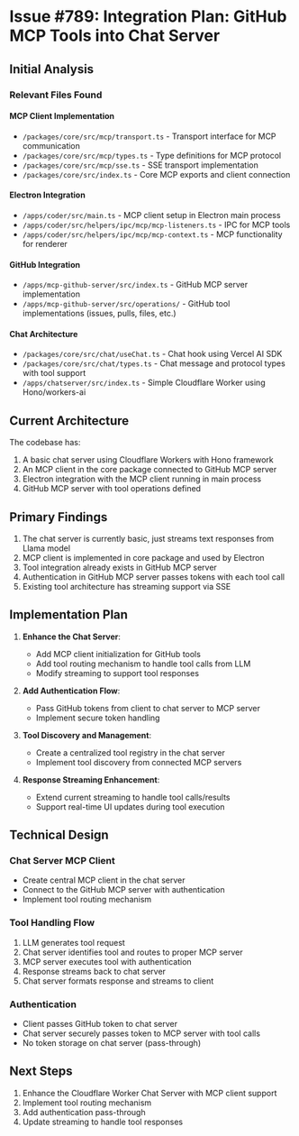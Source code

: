 # Issue #789: Integration Plan: GitHub MCP Tools into Chat Server

## Initial Analysis 

### Relevant Files Found

#### MCP Client Implementation
- `/packages/core/src/mcp/transport.ts` - Transport interface for MCP communication
- `/packages/core/src/mcp/types.ts` - Type definitions for MCP protocol
- `/packages/core/src/mcp/sse.ts` - SSE transport implementation
- `/packages/core/src/index.ts` - Core MCP exports and client connection

#### Electron Integration
- `/apps/coder/src/main.ts` - MCP client setup in Electron main process
- `/apps/coder/src/helpers/ipc/mcp/mcp-listeners.ts` - IPC for MCP tools
- `/apps/coder/src/helpers/ipc/mcp/mcp-context.ts` - MCP functionality for renderer

#### GitHub Integration
- `/apps/mcp-github-server/src/index.ts` - GitHub MCP server implementation
- `/apps/mcp-github-server/src/operations/` - GitHub tool implementations (issues, pulls, files, etc.)

#### Chat Architecture
- `/packages/core/src/chat/useChat.ts` - Chat hook using Vercel AI SDK
- `/packages/core/src/chat/types.ts` - Chat message and protocol types with tool support
- `/apps/chatserver/src/index.ts` - Simple Cloudflare Worker using Hono/workers-ai

## Current Architecture

The codebase has:
1. A basic chat server using Cloudflare Workers with Hono framework
2. An MCP client in the core package connected to GitHub MCP server
3. Electron integration with the MCP client running in main process
4. GitHub MCP server with tool operations defined

## Primary Findings

1. The chat server is currently basic, just streams text responses from Llama model
2. MCP client is implemented in core package and used by Electron
3. Tool integration already exists in GitHub MCP server
4. Authentication in GitHub MCP server passes tokens with each tool call
5. Existing tool architecture has streaming support via SSE

## Implementation Plan

1. **Enhance the Chat Server**:
   - Add MCP client initialization for GitHub tools
   - Add tool routing mechanism to handle tool calls from LLM
   - Modify streaming to support tool responses

2. **Add Authentication Flow**:
   - Pass GitHub tokens from client to chat server to MCP server
   - Implement secure token handling

3. **Tool Discovery and Management**:
   - Create a centralized tool registry in the chat server
   - Implement tool discovery from connected MCP servers

4. **Response Streaming Enhancement**:
   - Extend current streaming to handle tool calls/results
   - Support real-time UI updates during tool execution

## Technical Design

### Chat Server MCP Client
- Create central MCP client in the chat server
- Connect to the GitHub MCP server with authentication
- Implement tool routing mechanism

### Tool Handling Flow
1. LLM generates tool request
2. Chat server identifies tool and routes to proper MCP server
3. MCP server executes tool with authentication
4. Response streams back to chat server
5. Chat server formats response and streams to client

### Authentication
- Client passes GitHub token to chat server
- Chat server securely passes token to MCP server with tool calls
- No token storage on chat server (pass-through)

## Next Steps

1. Enhance the Cloudflare Worker Chat Server with MCP client support
2. Implement tool routing mechanism
3. Add authentication pass-through
4. Update streaming to handle tool responses